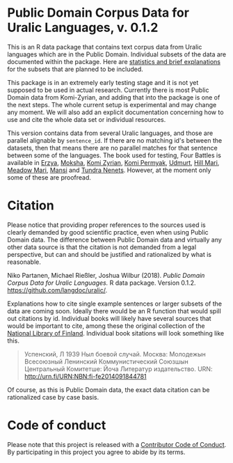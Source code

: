 # Public Domain Corpus Data for Uralic Languages, v. 0.1.2

This is an R data package that contains text corpus data from Uralic languages which are in the Public Domain. Individual subsets of the data are documented within the package. Here are [statistics and brief explanations](https://github.com/langdoc/uralic/blob/master/STATISTICS.md) for the subsets that are planned to be included. 

This package is in an extremely early testing stage and it is not yet supposed to be used in actual research. Currently there is most Public Domain data from Komi-Zyrian, and adding that into the package is one of the next steps. The whole current setup is experimental and may change any moment. We will also add an explicit documentation concerning how to use and cite the whole data set or individual resources.

This version contains data from several Uralic languages, and those are parallel alignable by `sentence_id`. If there are no matching id's between the datasets, then that means there are no parallel matches for that sentence between some of the languages. The book used for testing, Four Battles is available in [Erzya](http://urn.fi/URN:NBN:fi-fe2014082633380), [Moksha](http://urn.fi/URN:NBN:fi-fe2014090944573), [Komi Zyrian](http://urn.fi/URN:NBN:fi-fe2014102045428), [Komi Permyak](http://urn.fi/URN:NBN:fi-fe2014101045137), [Udmurt](http://urn.fi/URN:NBN:fi-fe2014092444879), [Hill Mari](http://urn.fi/URN:NBN:fi-fe2014100345029), [Meadow Mari](http://urn.fi/URN:NBN:fi-fe2014091844781), [Mansi](http://urn.fi/URN:NBN:fi-fe2014090133491) and [Tundra Nenets](http://urn.fi/URN:NBN:fi-fe2014061829330). However, at the moment only some of these are proofread.

# Citation

Please notice that providing proper references to the sources used is clearly demanded by good scientific practice, even when using Public Domain data. The difference between Public Domain data and virtually any other data source is that the citation is not demanded from a legal perspective, but can and should be justified and rationalized by what is reasonable.

Niko Partanen, Michael Rießler, Joshua Wilbur (2018). *Public Domain Corpus Data for Uralic Languages.* R data package. Version 0.1.2. https://github.com/langdoc/uralic/.

Explanations how to cite single example sentences or larger subsets of the data are coming soon. Ideally there would be an R function that would spill out citations by id. Individual books will likely have several sources that would be important to cite, among these the original collection of the [National Library of Finland](https://fennougrica.kansalliskirjasto.fi/). Individual book sitations will look something like this.

> Успенский, Л 1939 Ныл боевой случай. Москва: Молодежын Всесоюзный Ленинский Коммунистический Союзшын Центральный Комитетше: Йоча Литератур издательство. URN: http://urn.fi/URN:NBN:fi-fe2014091844781

Of course, as this is Public Domain data, the exact data citation can be rationalized case by case basis.

# Code of conduct

Please note that this project is released with a [Contributor Code of Conduct](CONDUCT.md). By participating in this project you agree to abide by its terms.
